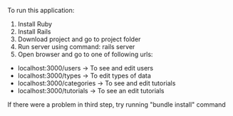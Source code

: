 To run this application:

1) Install Ruby
2) Install Rails
3) Download project and go to project folder
4) Run server using command: rails server
5) Open browser and go to one of following urls:

* localhost:3000/users -> To see and edit users
* localhost:3000/types -> To edit types of data
* localhost:3000/categories -> To see and edit tutorials
* localhost:3000/tutorials -> To see an edit tutorials

If there were a problem in third step, try running "bundle install" command

